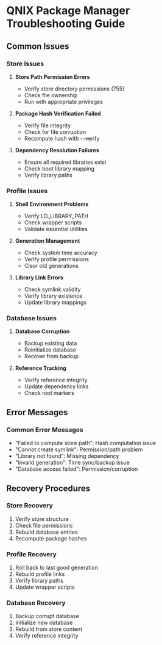 # QNIX Package Manager Troubleshooting Guide

## Common Issues

### Store Issues
1. **Store Path Permission Errors**
   - Verify store directory permissions (755)
   - Check file ownership
   - Run with appropriate privileges

2. **Package Hash Verification Failed**
   - Verify file integrity
   - Check for file corruption
   - Recompute hash with --verify

3. **Dependency Resolution Failures**
   - Ensure all required libraries exist
   - Check boot library mapping
   - Verify library paths

### Profile Issues
1. **Shell Environment Problems**
   - Verify LD_LIBRARY_PATH
   - Check wrapper scripts
   - Validate essential utilities

2. **Generation Management**
   - Check system time accuracy
   - Verify profile permissions
   - Clear old generations

3. **Library Link Errors**
   - Check symlink validity
   - Verify library existence
   - Update library mappings

### Database Issues
1. **Database Corruption**
   - Backup existing data
   - Reinitialize database
   - Recover from backup

2. **Reference Tracking**
   - Verify reference integrity
   - Update dependency links
   - Check root markers

## Error Messages

### Common Error Messages
- "Failed to compute store path": Hash computation issue
- "Cannot create symlink": Permission/path problem
- "Library not found": Missing dependency
- "Invalid generation": Time sync/backup issue
- "Database access failed": Permission/corruption

## Recovery Procedures

### Store Recovery
1. Verify store structure
2. Check file permissions
3. Rebuild database entries
4. Recompute package hashes

### Profile Recovery
1. Roll back to last good generation
2. Rebuild profile links
3. Verify library paths
4. Update wrapper scripts

### Database Recovery
1. Backup corrupt database
2. Initialize new database
3. Rebuild from store content
4. Verify reference integrity